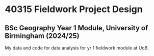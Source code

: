 # 40315 Fieldwork Project Design
## BSc Geography Year 1 Module, University of Birmingham (2024/25)
My data and code for data analysis for yr 1 fieldwork module at UoB. 
